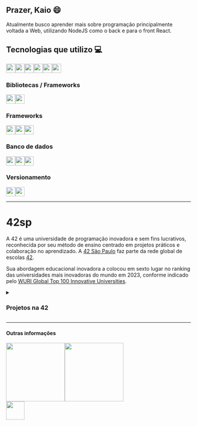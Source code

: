## Prazer, Kaio :smile:
Atualmente busco aprender mais sobre programação principalmente voltada a Web, utilizando NodeJS como o back e para o front React.

##  Tecnologias que utilizo :computer:

<div style="display: flex;">
  <img width="25" src='https://cdn.jsdelivr.net/gh/devicons/devicon/icons/c/c-original.svg'>
  <img width="25" src='https://cdn.jsdelivr.net/gh/devicons/devicon/icons/html5/html5-original.svg'>
  <img width="25" src='https://cdn.jsdelivr.net/gh/devicons/devicon/icons/css3/css3-original.svg'>
  <img width="25" src='https://cdn.jsdelivr.net/gh/devicons/devicon/icons/javascript/javascript-original.svg'>
  <img width="25" src='https://cdn.jsdelivr.net/gh/devicons/devicon/icons/typescript/typescript-plain.svg'>
  <img width="25" src='https://cdn.jsdelivr.net/gh/devicons/devicon/icons/nodejs/nodejs-original.svg'>
</div>

### Bibliotecas / Frameworks

<div style="display: flex;">
  <img width="25" src='https://cdn.jsdelivr.net/gh/devicons/devicon/icons/react/react-original.svg'>
  <img width="25" src='https://cdn.jsdelivr.net/gh/devicons/devicon/icons/vuejs/vuejs-original.svg'>
</div>

### Frameworks

<div style="display: flex;">
  <img width="25" src='https://cdn.jsdelivr.net/gh/devicons/devicon/icons/tailwindcss/tailwindcss-plain.svg'>
  <img width="25" src='https://cdn.jsdelivr.net/gh/devicons/devicon/icons/bootstrap/bootstrap-original.svg'>
  <img width="25" src='https://cdn.jsdelivr.net/gh/devicons/devicon/icons/electron/electron-original.svg'>
</div>

### Banco de dados

<div style="display: flex;">
  <img width="25" src='https://cdn.jsdelivr.net/gh/devicons/devicon/icons/mysql/mysql-original.svg'>
  <img width="25" src='https://cdn.jsdelivr.net/gh/devicons/devicon/icons/mongodb/mongodb-original.svg'>
  <img width="25" src='https://cdn.jsdelivr.net/gh/devicons/devicon/icons/firebase/firebase-plain.svg'>
</div>

### Versionamento

<div style="display: flex;">
  <img width="25" src='https://cdn.jsdelivr.net/gh/devicons/devicon/icons/git/git-original.svg'>
  <img width="25" src='https://cdn.jsdelivr.net/gh/devicons/devicon/icons/github/github-original.svg'>
</div>

---

# 42sp
A 42 é uma universidade de programação inovadora e sem fins lucrativos, reconhecida por seu método de ensino centrado em projetos práticos e colaboração no aprendizado. A [42 São Paulo](https://www.42sp.org.br/) faz parte da rede global de escolas [42](https://42.fr/en/homepage/).
  
Sua abordagem educacional inovadora a colocou em sexto lugar no ranking das universidades mais inovadoras do mundo em 2023, conforme indicado pelo [WURI Global Top 100 Innovative Universities](https://www.wuri.world/2023-global-top-100).


<details>
  <summary><h3>Projetos na 42</h3></summary>

<img align="left" width="65" src='https://game.42sp.org.br/static/assets/achievements/phase_onee.png'>

##### Fase 1

---

<div>
  <a target="_blank" href="https://github.com/kaio-matos/42_libft">
    <img width="90" src='https://game.42sp.org.br/static/assets/achievements/libfte.png'>
  </a>
  <a target="_blank" href="https://github.com/kaio-matos/42_get__next__line">
    <img width="90" src='https://game.42sp.org.br/static/assets/achievements/get_next_linee.png'>
  </a>
  <a target="_blank" href="https://github.com/kaio-matos/42_ft__printf">
    <img width="90" src='https://game.42sp.org.br/static/assets/achievements/ft_printfe.png'>
  </a>
  <a target="_blank" href="https://github.com/kaio-matos/42_libft">
    <img width="90" src='https://game.42sp.org.br/static/assets/achievements/born2beroote.png'>
  </a>
  <a target="_blank" href="https://github.com/kaio-matos/42_ft__printf">
    <img width="90" src='https://game.42sp.org.br/static/assets/achievements/so_longm.png'>
  </a>
  <a target="_blank" href="https://github.com/kaio-matos/42_pipex">
    <img width="90" src='https://game.42sp.org.br/static/assets/achievements/pipexe.png'>
  </a>
<div>


  
<img align="left" width="65" src='https://game.42sp.org.br/static/assets/achievements/phase_twon.png'>

##### Fase 2

---
  
<div>
  <a target="_blank" href="https://github.com/kaio-matos/42_push__swap">
    <img width="90" src="https://game.42sp.org.br/static/assets/achievements/push_swape.png" />
  </a>
  <a target="_blank" href="https://github.com/kaio-matos/42_minishell">
    <img width="90" src="https://game.42sp.org.br/static/assets/achievements/minishellm.png" />
  </a>
  <a target="_blank" href="https://github.com/kaio-matos/42_philosophers">
    <img width="90" src="https://game.42sp.org.br/static/assets/achievements/philosopherse.png" />
  </a>
  <a target="_blank" href="https://github.com/kaio-matos/42_net__practice">
    <img width="90" src="https://game.42sp.org.br/static/assets/achievements/netpracticee.png" />
  </a>
  <a target="_blank" href="https://github.com/kaio-matos/42_cub3d">
    <img width="90" src="https://game.42sp.org.br/static/assets/achievements/cub3dm.png" />
  </a>
</div>
</details>

----
  
#### Outras informações

<div style="display: flex;">
<img height="160em" src="https://github-readme-stats.vercel.app/api?username=kaio-matos&show_icons=true&count_private=true&theme=dracula"/>

<img height="160em" src="https://github-readme-stats.vercel.app/api/top-langs/?username=kaio-matos&layout=compact&langs_count=7&theme=dracula"/>
</div>


<a href="https://www.linkedin.com/in/kaio-matos/" target="_blank">
<img width="50" src='https://cdn.jsdelivr.net/gh/devicons/devicon/icons/linkedin/linkedin-original.svg'>
<a/>
